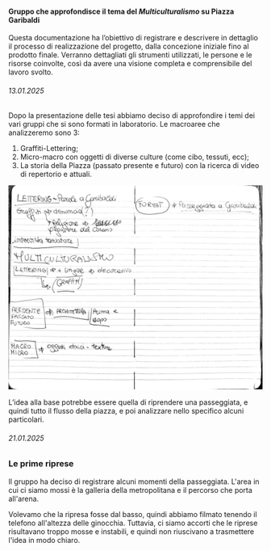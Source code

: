  
#### Gruppo che approfondisce il tema del ***Multiculturalismo*** su Piazza Garibaldi

Questa documentazione ha l’obiettivo di registrare e descrivere in dettaglio il processo di realizzazione del progetto, dalla concezione iniziale fino al prodotto finale. 
Verranno dettagliati gli strumenti utilizzati, le persone e le risorse coinvolte, così da avere una visione completa e comprensibile del lavoro svolto.















###### 13.01.2025  

Dopo la presentazione delle tesi abbiamo deciso di approfondire i temi dei vari gruppi che si sono formati in laboratorio.
Le macroaree che analizzeremo sono 3:

1. Graffiti-Lettering; 
2. Micro-macro con oggetti di diverse culture (come cibo, tessuti, ecc); 
3. La storia della Piazza  (passato presente e futuro) con la ricerca di video di repertorio e attuali.



![Descrizione dell'immagine](images/multiculturalismo.jpeg)

L’idea alla base potrebbe essere quella di riprendere una passeggiata, e quindi tutto il flusso della piazza, e poi analizzare nello specifico alcuni particolari.  









###### 21.01.2025

### Le **prime riprese**
Il gruppo ha deciso di registrare alcuni momenti della passeggiata.
L'area in cui ci siamo mossi è la galleria della metropolitana e il percorso che porta all'arena.

Volevamo che la ripresa fosse dal basso, quindi abbiamo filmato tenendo il telefono all'altezza delle ginocchia. Tuttavia, ci siamo accorti che le riprese risultavano troppo mosse e instabili, e quindi non riuscivano a trasmettere l'idea in modo chiaro.

